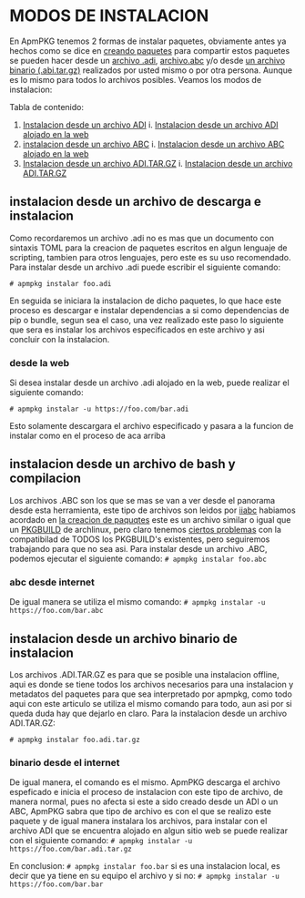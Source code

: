 # MODOS DE INSTALACION
En ApmPKG tenemos 2 formas de instalar paquetes, obviamente antes ya hechos como se dice en [creando paquetes](doc/creando_paquetes.md) para compartir estos paquetes se pueden hacer desde un [archivo .adi](), [archivo.abc]() y/o desde [un archivo binario (.abi.tar.gz)]() realizados por usted mismo o por otra persona. Aunque es lo mismo para todos lo archivos posibles. Veamos los modos de instalacion:

Tabla de contenido:
1. [Instalacion desde un archivo ADI](#instalacion-desde-un-archivo-de-descarga-e-instalacion)
	i. [Instalacion desde un archivo ADI alojado en la web](#desde-la-web)
2. [instalacion desde un archivo ABC](#instalacion-desde-un-archivo-de-bash-y-compilacion)
	i. [Instalacion desde un archivo ABC alojado en la web](#abc-desde-internet)
3. [Instalacion desde un archivo ADI.TAR.GZ](#instalacion-desde-un-archivo-binario-de-instalacion)
	i. [Instalacion desde un archivo ADI.TAR.GZ](#binario-desde-el-internet)
	
	


## instalacion desde un archivo de descarga e instalacion
Como recordaremos un archivo .adi no es mas que un documento con sintaxis TOML para la creacion de paquetes escritos en algun lenguaje de scripting, tambien para otros lenguajes, pero este es su uso recomendado. Para instalar desde un archivo .adi puede escribir el siguiente comando:

`# apmpkg instalar foo.adi`

En seguida se iniciara la instalacion de dicho paquetes, lo que hace este proceso es descargar e instalar dependencias a si como dependencias de pip o bundle, segun sea el caso, una vez realizado este paso lo siguiente que sera es instalar los archivos especificados en este archivo y asi concluir con la instalacion.

### desde la web

Si desea instalar desde un archivo .adi alojado en la web, puede realizar el siguiente comando:

`# apmpkg instalar -u https://foo.com/bar.adi`

Esto solamente descargara el archivo especificado y pasara a la funcion de instalar como en el proceso de aca arriba


## instalacion desde un archivo de bash y compilacion

Los archivos .ABC son los que se mas se van a ver desde el panorama desde esta herramienta, este tipo de archivos son leidos por [iiabc]() habiamos acordado en [la creacion de paquqtes]() este es un archivo similar o igual que un [PKGBUILD](https://wiki.archlinux.org/index.php/PKGBUILD) de archlinux, pero claro tenemos [ciertos problemas]() con la compatibilad de TODOS los PKGBUILD's existentes, pero seguiremos trabajando para que no sea asi. Para instalar desde un archivo .ABC, podemos ejecutar el siguiente comando:
`# apmpkg instalar foo.abc`

### abc desde internet

De igual manera se utiliza el mismo comando:
`# apmpkg instalar -u https://foo.com/bar.abc`

## instalacion desde un archivo binario de instalacion

Los archivos .ADI.TAR.GZ es para que se posible una instalacion offline, aqui es donde se tiene todos los archivos necesarios para una instalacion y metadatos del paquetes para que sea interpretado por apmpkg, como todo aqui con este articulo se utiliza el mismo comando para todo, aun asi por si queda duda hay que dejarlo en claro. Para la instalacion desde un archivo ADI.TAR.GZ:

`# apmpkg instalar foo.adi.tar.gz`

### binario desde el internet

De igual manera, el comando es el mismo. ApmPKG descarga el archivo espeficado e inicia el proceso de instalacion con este tipo de archivo, de manera normal, pues no afecta si este a sido creado desde un ADI o un ABC, ApmPKG sabra que tipo de archivo es con el que se realizo este paquete y de igual manera instalara los archivos, para instalar con el archivo ADI que se encuentra alojado en algun sitio web se puede realizar con el siguiente comando:
`# apmpkg instalar -u https://foo.com/bar.adi.tar.gz`

En conclusion: 
`# apmpkg instalar foo.bar` si es una instalacion local, es decir que ya tiene en su equipo el archivo y si no: `# apmpkg instalar -u https://foo.com/bar.bar`

